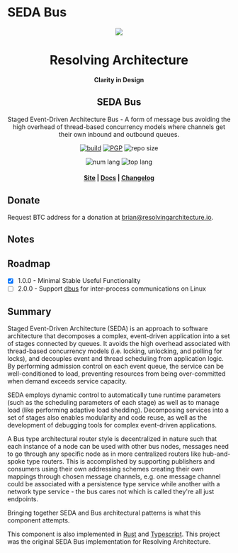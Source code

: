# SEDA Bus
<div align="center">
  <img src="https://resolvingarchitecture.io/images/ra.png"  />

  <h1>Resolving Architecture</h1>

  <p>
    <strong>Clarity in Design</strong>
  </p>

<h2>SEDA Bus</h2>

  <p>
   Staged Event-Driven Architecture Bus - A form of message bus avoiding the high overhead of thread-based concurrency models where channels get their own inbound and outbound queues.
  </p>

  <p>
    <a href="https://travis-ci.com/resolvingarchitecture/seda-bus-java"><img alt="build" src="https://img.shields.io/travis/resolvingarchitecture/seda-bus-java"/></a>
    <a href="https://resolvingarchitecture.io/ks/publickey.brian@resolvingarchitecture.io.asc"><img alt="PGP" src="https://img.shields.io/keybase/pgp/objectorange"/></a>
    <img alt="repo size" src="https://img.shields.io/github/repo-size/resolvingarchitecture/seda-bus-java"/>
  </p>
  <p>
    <img alt="num lang" src="https://img.shields.io/github/languages/count/resolvingarchitecture/seda-bus-java"/>
    <img alt="top lang" src="https://img.shields.io/github/languages/top/resolvingarchitecture/seda-bus-java"/>
  </p>

  <h4>
    <a href="https://resolvingarchitecture.io">Site</a>
    <span> | </span>
    <a href="https://docs.rs/crate/seda-bus/">Docs</a>
    <span> | </span>
    <a href="https://github.com/resolvingarchitecture/seda-bus-java/blob/master/CHANGELOG.md">Changelog</a>
  </h4>
</div>

## Donate
Request BTC address for a donation at brian@resolvingarchitecture.io.

## Notes


## Roadmap

*[x] 1.0.0 - Minimal Stable Useful Functionality
*[ ] 2.0.0 - Support [dbus](https://en.wikipedia.org/wiki/D-Bus) for inter-process communications on Linux

## Summary
Staged Event-Driven Architecture (SEDA) is an approach to software architecture that decomposes a complex,
event-driven application into a set of stages connected by queues. It avoids the high overhead associated
with thread-based concurrency models (i.e. locking, unlocking, and polling for locks), and decouples event
and thread scheduling from application logic. By performing admission control on each event queue, the
service can be well-conditioned to load, preventing resources from being over-committed when demand exceeds
service capacity.

SEDA employs dynamic control to automatically tune runtime parameters (such as the scheduling parameters of
each stage) as well as to manage load (like performing adaptive load shedding). Decomposing services into a
set of stages also enables modularity and code reuse, as well as the development of debugging tools for
complex event-driven applications.

A Bus type architectural router style is decentralized in nature such that each instance of a node can be used
with other bus nodes, messages need to go through any specific node as in more centralized routers like
hub-and-spoke type routers. This is accomplished by supporting publishers and consumers using their own addressing
schemes creating their own mappings through chosen message channels, e.g. one message channel could be associated
with a persistence type service while another with a network type service - the bus cares not which is called
they're all just endpoints.

Bringing together SEDA and Bus architectural patterns is what this component attempts.

This component is also implemented in [Rust](https://github.com/resolvingarchitecture/seda-bus) and [Typescript](https://github.com/resolvingarchitecture/seda-bus-ts).
This project was the original SEDA Bus implementation for Resolving Architecture.
